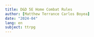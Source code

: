```yaml
---
title: D&D 5E Home Combat Rules
author: [Matthew Terrance Carlos Boyea]
date: "2024-04"
lang: en
subject: ttrpg
---
```



